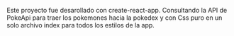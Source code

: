Este proyecto fue desarollado con create-react-app.
Consultando la API de PokeApi para traer los pokemones hacia
la pokedex y con Css puro en un solo archivo index para todos
los estilos de la app.
